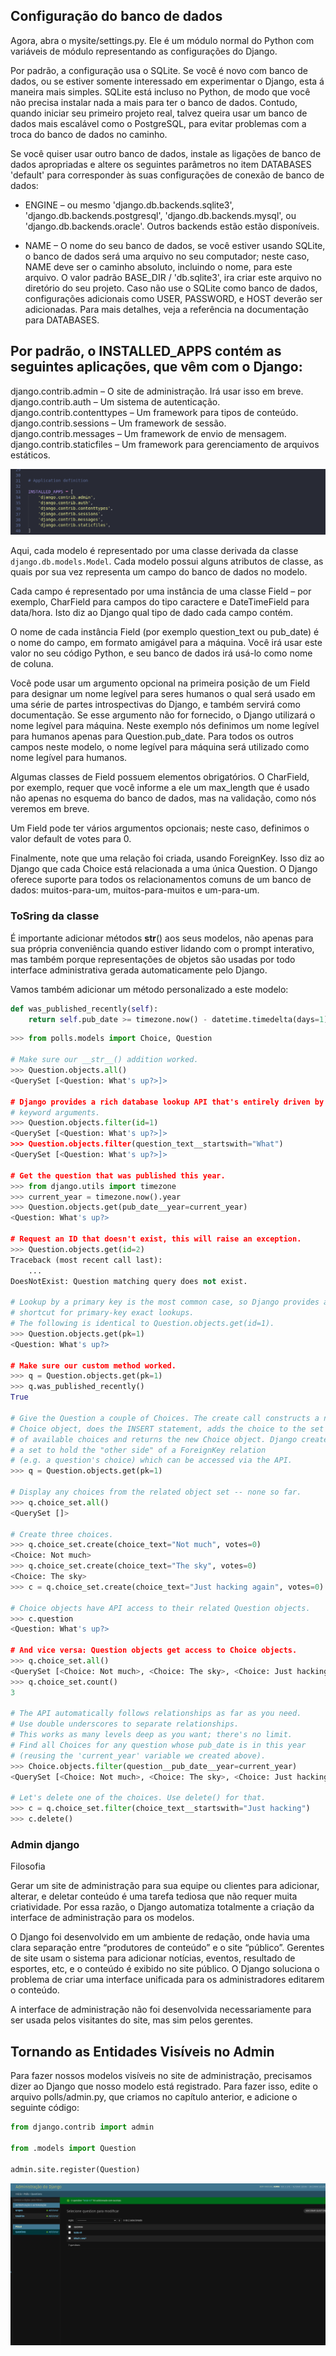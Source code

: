 ## Configuração do banco de dados

Agora, abra o mysite/settings.py. Ele é um módulo normal do Python com variáveis de módulo representando as configurações do Django.

Por padrão, a configuração usa o SQLite. Se você é novo com banco de dados, ou se estiver somente interessado em experimentar o Django, esta á maneira mais simples. SQLite está incluso no Python, de modo que você não precisa instalar nada a mais para ter o banco de dados. Contudo, quando iniciar seu primeiro projeto real, talvez queira usar um banco de dados mais escalável como o PostgreSQL, para evitar problemas com a troca do banco de dados no caminho.

Se você quiser usar outro banco de dados, instale as ligações de banco de dados apropriadas e altere os seguintes parâmetros no item DATABASES 'default' para corresponder às suas configurações de conexão de banco de dados:

* ENGINE – ou mesmo 'django.db.backends.sqlite3', 'django.db.backends.postgresql', 'django.db.backends.mysql', ou 'django.db.backends.oracle'. Outros backends estão estão disponíveis.

* NAME – O nome do seu banco de dados, se você estiver usando SQLite, o banco de dados será uma arquivo no seu computador; neste caso, NAME deve ser o caminho absoluto, incluindo o nome, para este arquivo. O valor padrão BASE_DIR / 'db.sqlite3', ira criar este arquivo no diretório do seu projeto.
Caso não use o SQLite como banco de dados, configurações adicionais como USER, PASSWORD, e HOST deverão ser adicionadas. Para mais detalhes, veja a referência na documentação para DATABASES.


## Por padrão, o INSTALLED_APPS contém as seguintes aplicações, que vêm com o Django:

django.contrib.admin – O site de administração. Irá usar isso em breve.
django.contrib.auth – Um sistema de autenticação.
django.contrib.contenttypes – Um framework para tipos de conteúdo.
django.contrib.sessions – Um framework de sessão.
django.contrib.messages – Um framework de envio de mensagem.
django.contrib.staticfiles – Um framework para gerenciamento de arquivos estáticos.

![alt text](image.png)



Aqui, cada modelo é representado por uma classe derivada da classe `django.db.models.Model`. Cada modelo possui alguns atributos de classe, as quais por sua vez representa um campo do banco de dados no modelo.

Cada campo é representado por uma instância de uma classe Field – por exemplo, CharField para campos do tipo caractere e DateTimeField para data/hora. Isto diz ao Django qual tipo de dado cada campo contém.

O nome de cada instância Field (por exemplo question_text ou pub_date) é o nome do campo, em formato amigável para a máquina. Você irá usar este valor no seu código Python, e seu banco de dados irá usá-lo como nome de coluna.

Você pode usar um argumento opcional na primeira posição de um Field para designar um nome legível para seres humanos o qual será usado em uma série de partes introspectivas do Django, e também servirá como documentação. Se esse argumento não for fornecido, o Django utilizará o nome legível para máquina. Neste exemplo nós definimos um nome legível para humanos apenas para Question.pub_date. Para todos os outros campos neste modelo, o nome legível para máquina será utilizado como nome legível para humanos.

Algumas classes de Field possuem elementos obrigatórios. O CharField, por exemplo, requer que você informe a ele um max_length que é usado não apenas no esquema do banco de dados, mas na validação, como nós veremos em breve.

Um Field pode ter vários argumentos opcionais; neste caso, definimos o valor default de votes para 0.

Finalmente, note que uma relação foi criada, usando ForeignKey. Isso diz ao Django que cada Choice está relacionada a uma única Question. O Django oferece suporte para todos os relacionamentos comuns de um banco de dados: muitos-para-um, muitos-para-muitos e um-para-um.


### ToSring da classe

É importante adicionar métodos __str__() aos seus modelos, não apenas para sua própria conveniência quando estiver lidando com o prompt interativo, mas também porque representações de objetos são usadas por todo interface administrativa gerada automaticamente pelo Django.

Vamos também adicionar um método personalizado a este modelo:

```python
def was_published_recently(self):
	return self.pub_date >= timezone.now() - datetime.timedelta(days=1)

```


```python
>>> from polls.models import Choice, Question

# Make sure our __str__() addition worked.
>>> Question.objects.all()
<QuerySet [<Question: What's up?>]>

# Django provides a rich database lookup API that's entirely driven by
# keyword arguments.
>>> Question.objects.filter(id=1)
<QuerySet [<Question: What's up?>]>
>>> Question.objects.filter(question_text__startswith="What")
<QuerySet [<Question: What's up?>]>

# Get the question that was published this year.
>>> from django.utils import timezone
>>> current_year = timezone.now().year
>>> Question.objects.get(pub_date__year=current_year)
<Question: What's up?>

# Request an ID that doesn't exist, this will raise an exception.
>>> Question.objects.get(id=2)
Traceback (most recent call last):
    ...
DoesNotExist: Question matching query does not exist.

# Lookup by a primary key is the most common case, so Django provides a
# shortcut for primary-key exact lookups.
# The following is identical to Question.objects.get(id=1).
>>> Question.objects.get(pk=1)
<Question: What's up?>

# Make sure our custom method worked.
>>> q = Question.objects.get(pk=1)
>>> q.was_published_recently()
True

# Give the Question a couple of Choices. The create call constructs a new
# Choice object, does the INSERT statement, adds the choice to the set
# of available choices and returns the new Choice object. Django creates
# a set to hold the "other side" of a ForeignKey relation
# (e.g. a question's choice) which can be accessed via the API.
>>> q = Question.objects.get(pk=1)

# Display any choices from the related object set -- none so far.
>>> q.choice_set.all()
<QuerySet []>

# Create three choices.
>>> q.choice_set.create(choice_text="Not much", votes=0)
<Choice: Not much>
>>> q.choice_set.create(choice_text="The sky", votes=0)
<Choice: The sky>
>>> c = q.choice_set.create(choice_text="Just hacking again", votes=0)

# Choice objects have API access to their related Question objects.
>>> c.question
<Question: What's up?>

# And vice versa: Question objects get access to Choice objects.
>>> q.choice_set.all()
<QuerySet [<Choice: Not much>, <Choice: The sky>, <Choice: Just hacking again>]>
>>> q.choice_set.count()
3

# The API automatically follows relationships as far as you need.
# Use double underscores to separate relationships.
# This works as many levels deep as you want; there's no limit.
# Find all Choices for any question whose pub_date is in this year
# (reusing the 'current_year' variable we created above).
>>> Choice.objects.filter(question__pub_date__year=current_year)
<QuerySet [<Choice: Not much>, <Choice: The sky>, <Choice: Just hacking again>]>

# Let's delete one of the choices. Use delete() for that.
>>> c = q.choice_set.filter(choice_text__startswith="Just hacking")
>>> c.delete()
```


### Admin django

Filosofia

Gerar um site de administração para sua equipe ou clientes para adicionar, alterar, e deletar conteúdo é uma tarefa tediosa que não requer muita criatividade. Por essa razão, o Django automatiza totalmente a criação da interface de administração para os modelos.

O Django foi desenvolvido em um ambiente de redação, onde havia uma clara separação entre “produtores de conteúdo” e o site “público”. Gerentes de site usam o sistema para adicionar notícias, eventos, resultado de esportes, etc, e o conteúdo é exibido no site público. O Django soluciona o problema de criar uma interface unificada para os administradores editarem o conteúdo.

A interface de administração não foi desenvolvida necessariamente para ser usada pelos visitantes do site, mas sim pelos gerentes.


## Tornando as Entidades Visíveis no Admin

Para fazer nossos modelos visíveis no site de administração, precisamos dizer ao Django que nosso modelo está registrado. Para fazer isso, edite o arquivo polls/admin.py, que criamos no capítulo anterior, e adicione o seguinte código:

```python
from django.contrib import admin

from .models import Question

admin.site.register(Question)
```
![alt text](image-1.png)
